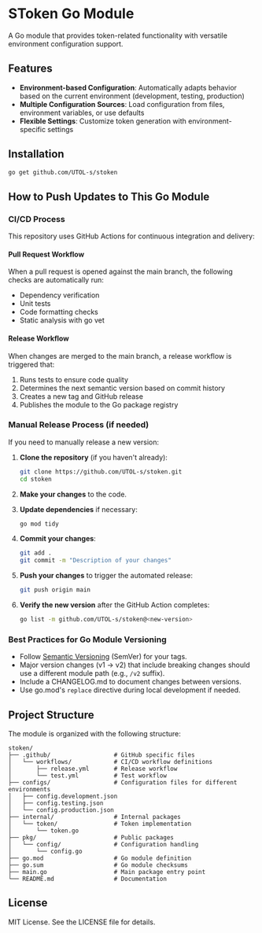 # SToken Go Module

A Go module that provides token-related functionality with versatile environment configuration support.

## Features

- **Environment-based Configuration**: Automatically adapts behavior based on the current environment (development, testing, production)
- **Multiple Configuration Sources**: Load configuration from files, environment variables, or use defaults
- **Flexible Settings**: Customize token generation with environment-specific settings

## Installation

```bash
go get github.com/UTOL-s/stoken
```


## How to Push Updates to This Go Module

### CI/CD Process

This repository uses GitHub Actions for continuous integration and delivery:

#### Pull Request Workflow
When a pull request is opened against the main branch, the following checks are automatically run:
- Dependency verification
- Unit tests
- Code formatting checks
- Static analysis with go vet

#### Release Workflow
When changes are merged to the main branch, a release workflow is triggered that:
1. Runs tests to ensure code quality
2. Determines the next semantic version based on commit history
3. Creates a new tag and GitHub release
4. Publishes the module to the Go package registry

### Manual Release Process (if needed)

If you need to manually release a new version:

1. **Clone the repository** (if you haven't already):
   ```bash
   git clone https://github.com/UTOL-s/stoken.git
   cd stoken
   ```

2. **Make your changes** to the code.

3. **Update dependencies** if necessary:
   ```bash
   go mod tidy
   ```

4. **Commit your changes**:
   ```bash
   git add .
   git commit -m "Description of your changes"
   ```

5. **Push your changes** to trigger the automated release:
   ```bash
   git push origin main
   ```

6. **Verify the new version** after the GitHub Action completes:
   ```bash
   go list -m github.com/UTOL-s/stoken@<new-version>
   ```

### Best Practices for Go Module Versioning

- Follow [Semantic Versioning](https://semver.org/) (SemVer) for your tags.
- Major version changes (v1 → v2) that include breaking changes should use a different module path (e.g., `/v2` suffix).
- Include a CHANGELOG.md to document changes between versions.
- Use go.mod's `replace` directive during local development if needed.

## Project Structure

The module is organized with the following structure:

```
stoken/
├── .github/                  # GitHub specific files
│   └── workflows/            # CI/CD workflow definitions
│       ├── release.yml       # Release workflow
│       └── test.yml          # Test workflow
├── configs/                  # Configuration files for different environments
│   ├── config.development.json
│   ├── config.testing.json
│   └── config.production.json
├── internal/                 # Internal packages
│   └── token/                # Token implementation
│       └── token.go
├── pkg/                      # Public packages
│   └── config/               # Configuration handling
│       └── config.go
├── go.mod                    # Go module definition
├── go.sum                    # Go module checksums
├── main.go                   # Main package entry point
└── README.md                 # Documentation
```

## License



MIT License. See the LICENSE file for details.
